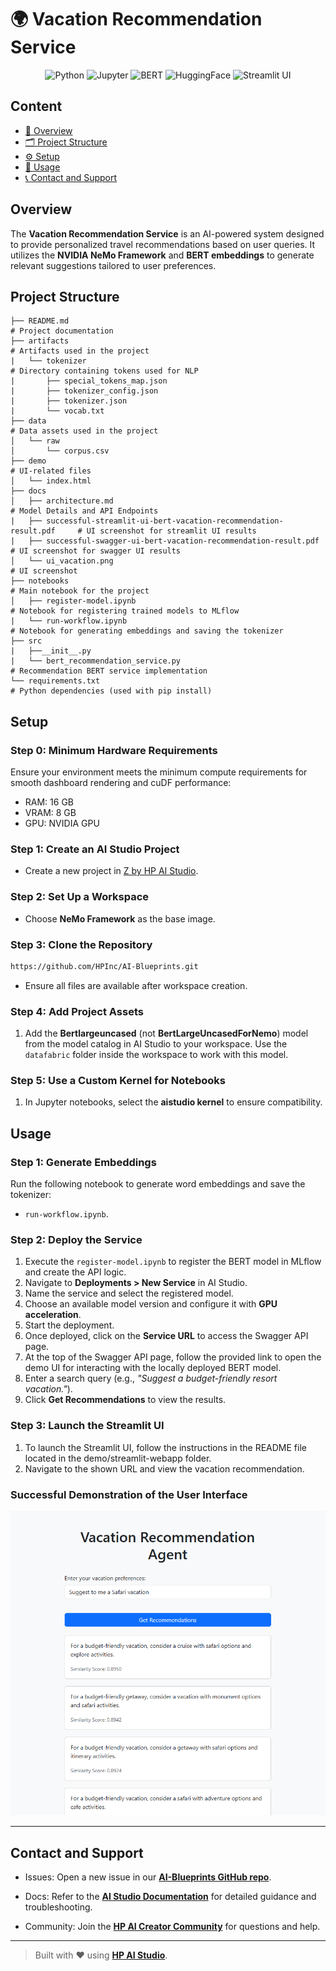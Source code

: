 # 🌍 Vacation Recommendation Service  

<div align="center">

![Python](https://img.shields.io/badge/Python-3.11+-blue.svg?logo=python)
![Jupyter](https://img.shields.io/badge/Jupyter-supported-orange.svg?logo=jupyter)
![BERT](https://img.shields.io/badge/BERT-embeddings-lightgreen.svg)
![HuggingFace](https://img.shields.io/badge/Hugging--Face-model-yellow.svg?logo=huggingface)
![Streamlit UI](https://img.shields.io/badge/User%20Interface-Streamlit-ff4b4b.svg?logo=streamlit)

</div>

## Content  
* [🧠 Overview](#overview)
* [🗂 Project Structure](#project-structure)
* [⚙️ Setup](#setup)
* [🚀 Usage](#usage)
* [📞 Contact and Support](#contact-and-support)

## Overview  
The **Vacation Recommendation Service** is an AI-powered system designed to provide personalized travel recommendations based on user queries. It utilizes the **NVIDIA NeMo Framework** and **BERT embeddings** to generate relevant suggestions tailored to user preferences.  

## Project Structure  
```
├── README.md                                                               # Project documentation
├── artifacts                                                               # Artifacts used in the project
|   └── tokenizer                                                           # Directory containing tokens used for NLP
|       ├── special_tokens_map.json
|       ├── tokenizer_config.json
|       ├── tokenizer.json
|       └── vocab.txt
├── data                                                                    # Data assets used in the project
│   └── raw
│       └── corpus.csv
├── demo                                                                    # UI-related files
│   └── index.html
├── docs
│   ├── architecture.md                                                     # Model Details and API Endpoints
|   ├── successful-streamlit-ui-bert-vacation-recommendation-result.pdf     # UI screenshot for streamlit UI results
|   ├── successful-swagger-ui-bert-vacation-recommendation-result.pdf       # UI screenshot for swagger UI results
│   └── ui_vacation.png                                                     # UI screenshot
├── notebooks                                                               # Main notebook for the project
│   ├── register-model.ipynb                                                # Notebook for registering trained models to MLflow
|   └── run-workflow.ipynb                                                  # Notebook for generating embeddings and saving the tokenizer
├── src
|   ├──__init__.py
|   └── bert_recommendation_service.py                                       # Recommendation BERT service implementation
└── requirements.txt                                                        # Python dependencies (used with pip install)
```  

## Setup 

### Step 0: Minimum Hardware Requirements

Ensure your environment meets the minimum compute requirements for smooth dashboard rendering and cuDF performance:

- RAM: 16 GB  
- VRAM: 8 GB  
- GPU: NVIDIA GPU

### Step 1: Create an AI Studio Project

- Create a new project in [Z by HP AI Studio](https://zdocs.datascience.hp.com/docs/aistudio/overview).

### Step 2: Set Up a Workspace 
- Choose **NeMo Framework** as the base image.    

### Step 3: Clone the Repository

```bash
https://github.com/HPInc/AI-Blueprints.git
```

- Ensure all files are available after workspace creation.

### Step 4: Add Project Assets  
1. Add the **Bertlargeuncased** (not **BertLargeUncasedForNemo**) model from the model catalog in AI Studio to your workspace. Use the `datafabric` folder inside the workspace to work with this model.

### Step 5: Use a Custom Kernel for Notebooks  
1. In Jupyter notebooks, select the **aistudio kernel** to ensure compatibility.

## Usage 

### Step 1: Generate Embeddings  
Run the following notebook to generate word embeddings and save the tokenizer:  
- `run-workflow.ipynb`.  


### Step 2: Deploy the Service  
1. Execute the `register-model.ipynb` to register the BERT model in MLflow and create the API logic.  
2. Navigate to **Deployments > New Service** in AI Studio.  
3. Name the service and select the registered model.  
4. Choose an available model version and configure it with **GPU acceleration**.  
5. Start the deployment.  
6. Once deployed, click on the **Service URL** to access the Swagger API page.  
7. At the top of the Swagger API page, follow the provided link to open the demo UI for interacting with the locally deployed BERT model.  
8. Enter a search query (e.g., *"Suggest a budget-friendly resort vacation."*).  
9. Click **Get Recommendations** to view the results.  


### Step 3: Launch the Streamlit UI
1. To launch the Streamlit UI, follow the instructions in the README file located in the demo/streamlit-webapp folder.
2. Navigate to the shown URL and view the vacation recommendation.


### Successful Demonstration of the User Interface  

![Vacation Recommendation Demo UI](docs/html-ui-vacation-recommendation.png)  

---

## Contact and Support 

- Issues: Open a new issue in our [**AI-Blueprints GitHub repo**](https://github.com/HPInc/AI-Blueprints).

- Docs: Refer to the **[AI Studio Documentation](https://zdocs.datascience.hp.com/docs/aistudio/overview)** for detailed guidance and troubleshooting. 

- Community: Join the [**HP AI Creator Community**](https://community.datascience.hp.com/) for questions and help.

---

> Built with ❤️ using [**HP AI Studio**](https://www.hp.com/us-en/workstations/ai-studio.html).
